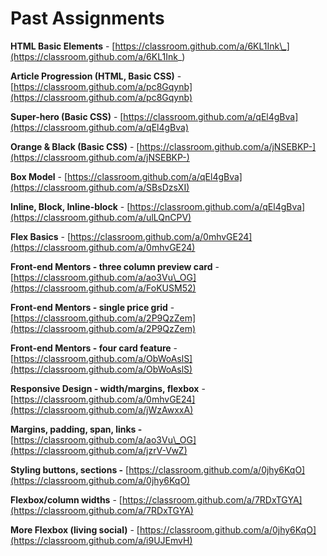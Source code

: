 # Past Assignments

**HTML Basic Elements** - [https://classroom.github.com/a/6KL1Ink\_](https://classroom.github.com/a/6KL1Ink_)

**Article Progression \(HTML, Basic CSS\)** - [https://classroom.github.com/a/pc8Gqynb](https://classroom.github.com/a/pc8Gqynb)

**Super-hero \(Basic CSS\)** - [https://classroom.github.com/a/qEl4gBva](https://classroom.github.com/a/qEl4gBva)

**Orange & Black \(Basic CSS\)** - [https://classroom.github.com/a/jNSEBKP-](https://classroom.github.com/a/jNSEBKP-)

**Box Model** - [https://classroom.github.com/a/qEl4gBva](https://classroom.github.com/a/SBsDzsXI)

**Inline, Block, Inline-block** - [https://classroom.github.com/a/qEl4gBva](https://classroom.github.com/a/ulLQnCPV)

**Flex Basics** - [https://classroom.github.com/a/0mhvGE24](https://classroom.github.com/a/0mhvGE24)

**Front-end Mentors - three column preview card** - [https://classroom.github.com/a/ao3Vu\_OG](https://classroom.github.com/a/FoKUSM52)

**Front-end Mentors - single price grid** - [https://classroom.github.com/a/2P9QzZem](https://classroom.github.com/a/2P9QzZem)

**Front-end Mentors - four card feature** - [https://classroom.github.com/a/ObWoAslS](https://classroom.github.com/a/ObWoAslS)

**Responsive Design - width/margins, flexbox** - [https://classroom.github.com/a/0mhvGE24](https://classroom.github.com/a/jWzAwxxA)

**Margins, padding, span, links -** [https://classroom.github.com/a/ao3Vu\_OG](https://classroom.github.com/a/jzrV-VwZ)

**Styling buttons, sections -** [https://classroom.github.com/a/0jhy6KqO](https://classroom.github.com/a/0jhy6KqO)

**Flexbox/column widths** - [https://classroom.github.com/a/7RDxTGYA](https://classroom.github.com/a/7RDxTGYA)

**More Flexbox \(living social\)** - [https://classroom.github.com/a/0jhy6KqO](https://classroom.github.com/a/i9UJEmvH)







